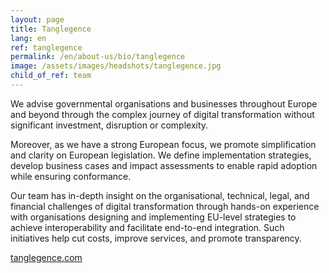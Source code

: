 ```yaml
---
layout: page
title: Tanglegence
lang: en
ref: tanglegence
permalink: /en/about-us/bio/tanglegence
image: /assets/images/headshots/tanglegence.jpg
child_of_ref: team
---
```


We advise governmental organisations and businesses throughout Europe and beyond through the complex journey of digital transformation without significant investment, disruption or complexity.

Moreover, as we have a strong European focus, we promote simplification and clarity on European legislation. We define implementation strategies, develop business cases and impact assessments to enable rapid adoption while ensuring conformance.

Our team has in-depth insight on the organisational, technical, legal, and financial challenges of digital transformation through hands-on experience with organisations designing and implementing EU-level strategies to achieve interoperability and facilitate end-to-end integration. Such initiatives help cut costs, improve services, and promote transparency.

[tanglegence.com](https://tanglegence.com/)

